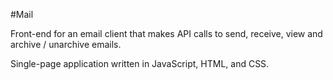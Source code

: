#Mail

Front-end for an email client that makes API calls to send, receive, view and archive / unarchive emails.

Single-page application written in JavaScript, HTML, and CSS.
